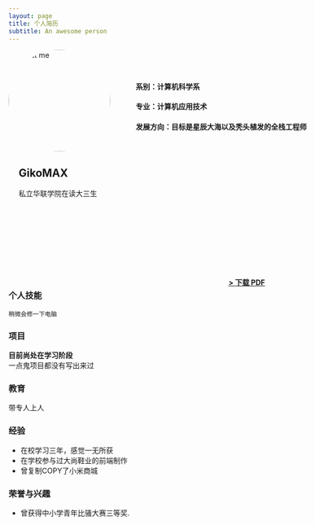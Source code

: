 ```yaml
---
layout: page
title: 个人简历
subtitle: An awesome person
---
```

<img src="https://i.loli.net/2020/07/10/tW2fu3hFmGZVgJQ.jpg" alt="about me" class="blog-entry-img" style="height:200px;border-radius:50%">
<div style="margin-left:20px"><p><h2>GikoMAX</h2></p>
<p>
私立华联学院在读大三生
</p>
</div>
<div style="position: relative; top:-250px;left: 250px;"><span><h4><b>系别：计算机科学系</b></h4></span><span style="margin-left: 15px;"><h4><b>专业：计算机应用技术</b></h4></span><span><h4><b>发展方向：目标是星辰大海以及秃头植发的全栈工程师</b></h4></span></div>
<br>
<span style="float: right; "><a href="{{ '/assets/resume.pdf' | prepend: site.baseurl }}"><strong>> 下载 PDF</strong></a> </span>



### 个人技能
```稍微会修一下电脑  ```  

### 项目
**目前尚处在学习阶段**  
一点鬼项目都没有写出来过

### 教育

带专人上人  

   


### 经验
- 在校学习三年，感觉一无所获
- 在学校参与过大尚鞋业的前端制作
- 曾复制COPY了小米商城

### 荣誉与兴趣

- 曾获得中小学青年比骚大赛三等奖.

